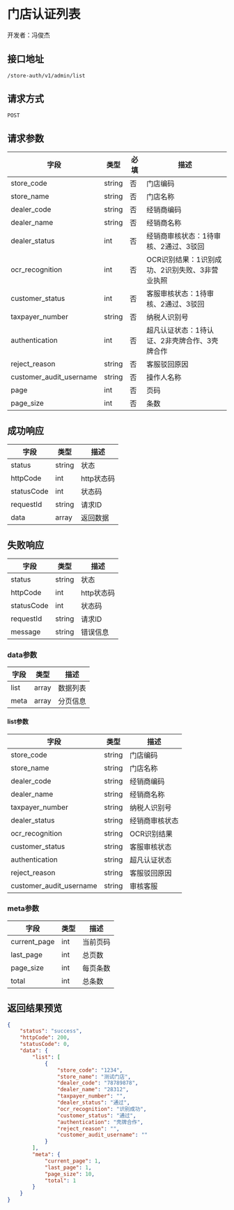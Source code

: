 # 门店认证列表

开发者：冯俊杰

## 接口地址

`/store-auth/v1/admin/list`

## 请求方式

`POST`

## 请求参数

| 字段 | 类型   | 必填 | 描述     |
| ---- | ------ | ---- | -------- |
| store_code   | string    | 否   | 门店编码   |
| store_name   | string    | 否   | 门店名称   |
| dealer_code   | string    | 否   | 经销商编码   |
| dealer_name   | string    | 否   | 经销商名称   |
| dealer_status   | int    | 否   | 经销商审核状态：1待审核、2通过、3驳回 |
| ocr_recognition   | int    | 否   | OCR识别结果：1识别成功、2识别失败、3非营业执照 |
| customer_status   | int    | 否   | 客服审核状态：1待审核、2通过、3驳回 |
| taxpayer_number   | string    | 否   | 纳税人识别号   |
| authentication   | int    | 否   | 超凡认证状态：1待认证、2非壳牌合作、3壳牌合作 |
| reject_reason   | string    | 否   | 客服驳回原因   |
| customer_audit_username   | string    | 否   | 操作人名称   |
| page   | int    | 否   | 页码   |
| page_size   | int    | 否   | 条数   |

## 成功响应

| 字段       | 类型    | 描述        |
| ---------- | ------- | ----------- |
| status    | string  | 状态    |
| httpCode     | int  | http状态码    |
| statusCode | int  | 状态码 |
| requestId | string  | 请求ID |
| data  | array  | 返回数据      |

## 失败响应

| 字段       | 类型    | 描述        |
| ---------- | ------- | ----------- |
| status    | string  | 状态    |
| httpCode     | int  | http状态码    |
| statusCode | int  | 状态码 |
| requestId | string  | 请求ID |
| message  | string  | 错误信息      |

### data参数

| 字段 | 类型 | 描述 |
| --- | --- | --- |
| list | array | 数据列表 |
| meta | array | 分页信息 |

#### list参数

| 字段 | 类型 | 描述 |
| --- | --- | --- |
| store_code | string | 门店编码 |
| store_name | string | 门店名称 |
| dealer_code | string | 经销商编码 |
| dealer_name | string | 经销商名称 |
| taxpayer_number | string | 纳税人识别号 |
| dealer_status | string | 经销商审核状态 |
| ocr_recognition | string | OCR识别结果 |
| customer_status | string | 客服审核状态 |
| authentication | string | 超凡认证状态 |
| reject_reason | string | 客服驳回原因 |
| customer_audit_username | string | 审核客服 |

### meta参数

| 字段 | 类型 | 描述 |
| --- | --- | --- |
| current_page | int | 当前页码 |
| last_page | int | 总页数 |
| page_size | int | 每页条数 |
| total | int | 总条数 |

## 返回结果预览

```json
{
    "status": "success",
    "httpCode": 200,
    "statusCode": 0,
    "data": {
        "list": [
            {
                "store_code": "1234",
                "store_name": "测试门店",
                "dealer_code": "78789878",
                "dealer_name": "28312",
                "taxpayer_number": "",
                "dealer_status": "通过",
                "ocr_recognition": "识别成功",
                "customer_status": "通过",
                "authentication": "壳牌合作",
                "reject_reason": "",
                "customer_audit_username": ""
            }
        ],
        "meta": {
            "current_page": 1,
            "last_page": 1,
            "page_size": 10,
            "total": 1
        }
    }
}
```